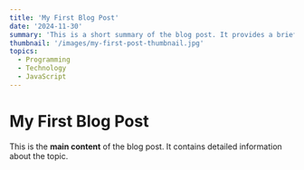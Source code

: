 ```yaml
---
title: 'My First Blog Post'
date: '2024-11-30'
summary: 'This is a short summary of the blog post. It provides a brief introduction to the content.'
thumbnail: '/images/my-first-post-thumbnail.jpg'
topics:
  - Programming
  - Technology
  - JavaScript
---
```


# My First Blog Post

This is the **main content** of the blog post. It contains detailed information about the topic.
